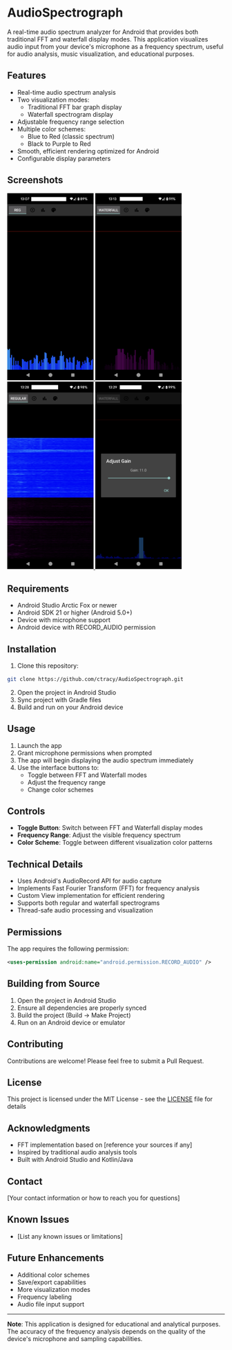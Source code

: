 # AudioSpectrograph

A real-time audio spectrum analyzer for Android that provides both traditional FFT and waterfall display modes. This application visualizes audio input from your device's microphone as a frequency spectrum, useful for audio analysis, music visualization, and educational purposes.

## Features

- Real-time audio spectrum analysis
- Two visualization modes:
  - Traditional FFT bar graph display
  - Waterfall spectrogram display
- Adjustable frequency range selection
- Multiple color schemes:
  - Blue to Red (classic spectrum)
  - Black to Purple to Red
- Smooth, efficient rendering optimized for Android
- Configurable display parameters

## Screenshots

<p float="left">
  <a href="docs/screenshots/screen1.png">
    <img src="docs/screenshots/screen1.png" width="200" />
  </a>
  <a href="docs/screenshots/screen2.png">
    <img src="docs/screenshots/screen2.png" width="200" />
  </a>
  <a href="docs/screenshots/screen3.png">
    <img src="docs/screenshots/screen3.png" width="200" />
  </a>
  <a href="docs/screenshots/screen4.png">
    <img src="docs/screenshots/screen4.png" width="200" />
  </a>
</p>

## Requirements

- Android Studio Arctic Fox or newer
- Android SDK 21 or higher (Android 5.0+)
- Device with microphone support
- Android device with RECORD_AUDIO permission

## Installation

1. Clone this repository:
```bash
git clone https://github.com/ctracy/AudioSpectrograph.git
```

2. Open the project in Android Studio
3. Sync project with Gradle files
4. Build and run on your Android device

## Usage

1. Launch the app
2. Grant microphone permissions when prompted
3. The app will begin displaying the audio spectrum immediately
4. Use the interface buttons to:
   - Toggle between FFT and Waterfall modes
   - Adjust the frequency range
   - Change color schemes

## Controls

- **Toggle Button**: Switch between FFT and Waterfall display modes
- **Frequency Range**: Adjust the visible frequency spectrum
- **Color Scheme**: Toggle between different visualization color patterns

## Technical Details

- Uses Android's AudioRecord API for audio capture
- Implements Fast Fourier Transform (FFT) for frequency analysis
- Custom View implementation for efficient rendering
- Supports both regular and waterfall spectrograms
- Thread-safe audio processing and visualization

## Permissions

The app requires the following permission:
```xml
<uses-permission android:name="android.permission.RECORD_AUDIO" />
```

## Building from Source

1. Open the project in Android Studio
2. Ensure all dependencies are properly synced
3. Build the project (Build → Make Project)
4. Run on an Android device or emulator

## Contributing

Contributions are welcome! Please feel free to submit a Pull Request.

## License

This project is licensed under the MIT License - see the [LICENSE](LICENSE) file for details

## Acknowledgments

- FFT implementation based on [reference your sources if any]
- Inspired by traditional audio analysis tools
- Built with Android Studio and Kotlin/Java

## Contact

[Your contact information or how to reach you for questions]

## Known Issues

- [List any known issues or limitations]

## Future Enhancements

- Additional color schemes
- Save/export capabilities
- More visualization modes
- Frequency labeling
- Audio file input support

---

**Note**: This application is designed for educational and analytical purposes. The accuracy of the frequency analysis depends on the quality of the device's microphone and sampling capabilities.
